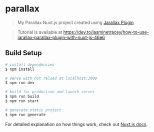 # parallax

> My Parallax Nuxt.js project created using [Jarallax Plugin](https://github.com/nk-o/jarallax)

> Tutorial is available at https://dev.to/jasminetracey/how-to-use-jarallax-parallax-plugin-with-nuxt-js-46e6

## Build Setup

```bash
# install dependencies
$ npm install

# serve with hot reload at localhost:3000
$ npm run dev

# build for production and launch server
$ npm run build
$ npm run start

# generate static project
$ npm run generate
```

For detailed explanation on how things work, check out [Nuxt.js docs](https://nuxtjs.org).
